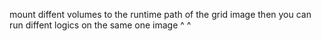 mount diffent volumes to the runtime path of the grid image
then you can run diffent logics on the same one image ^ ^
